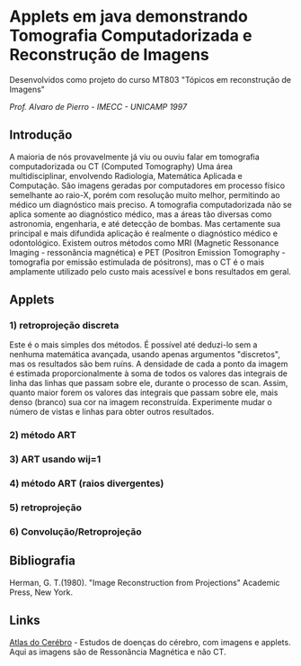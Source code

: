 # Applets em java demonstrando Tomografia Computadorizada e Reconstrução de Imagens

Desenvolvidos como projeto do curso MT803 "Tópicos em reconstrução de Imagens"

_Prof. Alvaro de Pierro - IMECC - UNICAMP 1997_

## Introdução
A maioria de nós provavelmente já viu ou ouviu falar em tomografia computadorizada ou CT (Computed Tomography)
Uma área multidisciplinar, envolvendo Radiologia, Matemática Aplicada e Computação. 
São imagens geradas por computadores em processo físico semelhante ao raio-X, porém com resolução muito melhor, 
permitindo ao médico um diagnóstico mais preciso. 
A tomografia computadorizada não se aplica somente ao diagnóstico médico, mas a áreas tão diversas como astronomia, 
engenharia, e até detecção de bombas. 
Mas certamente sua principal e mais difundida aplicação é realmente o diagnóstico médico e odontológico. 
Existem outros métodos como MRI (Magnetic Ressonance Imaging - ressonância magnética) e PET (Positron Emission Tomography - tomografia por emissão estimulada de pósitrons), 
mas o CT é o mais amplamente utilizado pelo custo mais acessível e bons resultados em geral.


## Applets

### 1) retroprojeção discreta

Este é o mais simples dos métodos. É possível até deduzi-lo sem a nenhuma matemática avançada, usando apenas argumentos "discretos", mas os resultados são bem ruíns.
A densidade de cada a ponto da imagem é estimada proporcionalmente à soma de todos os valores das integrais de linha das linhas que passam sobre ele, durante o processo de scan. 
Assim, quanto maior forem os valores das integrais que passam sobre ele, mais denso (branco) sua cor na imagem reconstruída.
Experimente mudar o número de vistas e linhas para obter outros resultados.

### 2) método ART

### 3) ART usando wij=1

### 4) método ART (raios divergentes)

### 5) retroprojeção

### 6) Convolução/Retroprojeção


## Bibliografia

Herman, G. T.(1980). "Image Reconstruction from Projections" Academic Press, New York.

## Links

[Atlas do Cerébro](http://www.med.harvard.edu/AANLIB/home.html) - Estudos de doenças do cérebro, com imagens e applets. Aqui as imagens são de Ressonância Magnética e não CT.
